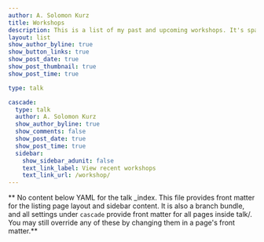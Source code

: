 ```yaml
---
author: A. Solomon Kurz
title: Workshops
description: This is a list of my past and upcoming workshops. It's sparse now, but I expect it to fill out in the near future.
layout: list
show_author_byline: true
show_button_links: true
show_post_date: true
show_post_thumbnail: true
show_post_time: true

type: talk

cascade:
  type: talk
  author: A. Solomon Kurz
  show_author_byline: true
  show_comments: false
  show_post_date: true
  show_post_time: true
  sidebar:
    show_sidebar_adunit: false
    text_link_label: View recent workshops
    text_link_url: /workshop/
---
```


** No content below YAML for the talk _index. This file provides front matter for the listing page layout and sidebar content. It is also a branch bundle, and all settings under `cascade` provide front matter for all pages inside talk/. You may still override any of these by changing them in a page's front matter.**
